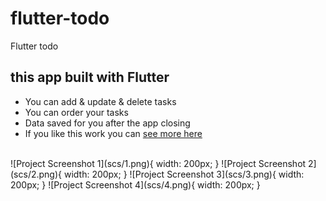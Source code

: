 # flutter-todo
Flutter todo 

## this app built with Flutter
- You can add & update & delete tasks
- You can order your tasks
- Data saved for you after the app closing
- If you like this work you can <a href="https://github.com/akramdev-ye">see more here</a>
<br>
![Project Screenshot 1](scs/1.png){ width: 200px; }
![Project Screenshot 2](scs/2.png){ width: 200px; }
![Project Screenshot 3](scs/3.png){ width: 200px; }
![Project Screenshot 4](scs/4.png){ width: 200px; }

